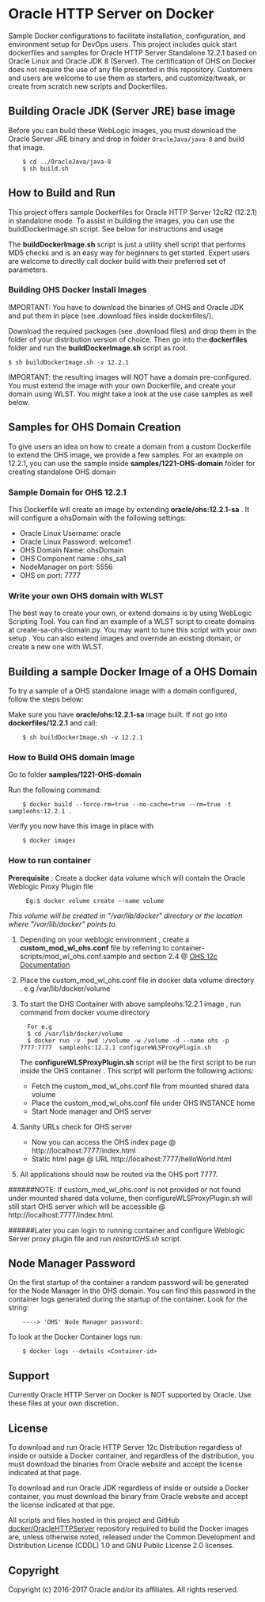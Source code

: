 Oracle HTTP Server on Docker
===============
Sample Docker configurations to facilitate installation, configuration, and environment setup for DevOps users. This project includes quick start dockerfiles and samples for Oracle HTTP Server Standalone 12.2.1 based on Oracle Linux and Oracle JDK 8 (Server).
The certification of OHS on Docker does not require the use of any file presented in this repository.
Customers and users are welcome to use them as starters, and customize/tweak, or create from scratch new scripts and Dockerfiles.

## Building Oracle JDK (Server JRE) base image
Before you can build these WebLogic images, you must download the Oracle Server JRE binary and drop in folder `OracleJava/java-8` and build that image.

        $ cd ../OracleJava/java-8
        $ sh build.sh

## How to Build and Run
This project offers sample Dockerfiles for Oracle HTTP Server 12cR2 (12.2.1) in standalone mode. To assist in building the images, you can use the buildDockerImage.sh script. See below for instructions and usage

The **buildDockerImage.sh** script is just a utility shell script that performs MD5 checks and is an easy way for beginners to get started. Expert users are welcome to directly call docker build with their preferred set of parameters.

### Building OHS Docker Install Images
IMPORTANT: You have to download the binaries of OHS and Oracle JDK and put them in place (see .download files inside dockerfiles/).

Download the required packages (see .download files) and drop them in the folder of your distribution version of choice. Then go into the **dockerfiles** folder and run the **buildDockerImage.sh** script as root.

    $ sh buildDockerImage.sh -v 12.2.1

IMPORTANT: the resulting images will NOT have a domain pre-configured.
You must extend the image with your own Dockerfile, and create your domain using WLST. You might take a look at the use case samples as well below.

## Samples for OHS Domain Creation
To give users an idea on how to create a domain from a custom Dockerfile to extend the OHS image, we provide a few samples. For an example on 12.2.1, you can use the sample inside **samples/1221-OHS-domain** folder for creating standalone OHS domain

### Sample Domain for OHS 12.2.1
This Dockerfile will create an image by extending **oracle/ohs:12.2.1-sa** . It will configure a ohsDomain with the following settings:

 - Oracle Linux Username: oracle
 - Oracle Linux Password: welcome1
 - OHS Domain Name: ohsDomain
 - OHS Component name : ohs_sa1
 - NodeManager on port: 5556
 - OHS on port: 7777

### Write your own OHS domain with WLST
The best way to create your own, or extend domains is by using WebLogic Scripting Tool. You can find an example of a WLST script to create domains at create-sa-ohs-domain.py. You may want to tune this script with your own setup . You can also extend images and override an existing domain, or create a new one with WLST.

## Building a sample Docker Image of a OHS Domain
To try a sample of a OHS standalone image with a domain configured, follow the steps below:

Make sure you have **oracle/ohs:12.2.1-sa** image built. If not go into **dockerfiles/12.2.1** and call:

        $ sh buildDockerImage.sh -v 12.2.1

### How to Build OHS domain Image
Go to folder **samples/1221-OHS-domain**

Run the following command:

        $ docker build --force-rm=true --no-cache=true --rm=true -t sampleohs:12.2.1 .

Verify you now have this image in place with

        $ docker images

### How to run container

**Prerequisite** : Create a docker data volume which will contain the Oracle Weblogic Proxy Plugin file

         Eg:$ docker volume create --name volume

_This volume will be created in "/var/lib/docker" directory or the location where "/var/lib/docker" points to._


1. Depending on your weblogic environment , create a **custom_mod_wl_ohs.conf** file by referring to container-scripts/mod_wl_ohs.conf.sample and section 2.4 @ [OHS 12c Documentation](http://docs.oracle.com/middleware/1221/webtier/develop-plugin/oracle.htm#PLGWL553)

2. Place the custom_mod_wl_ohs.conf file in docker data volume directory . e.g /var/lib/docker/volume

3. To start the OHS Container with above sampleohs:12.2.1 image , run command from docker voume directory

         For e.g
         $ cd /var/lib/docker/volume
         $ docker run -v `pwd`:/volume -w /volume -d --name ohs -p 7777:7777  sampleohs:12.2.1 configureWLSProxyPlugin.sh


   The **configureWLSProxyPlugin.sh** script will be the first script to be run inside the OHS container .
   This script will perform the following actions:
   - Fetch the custom_mod_wl_ohs.conf file from mounted shared data volume
   - Place the custom_mod_wl_ohs.conf file under OHS INSTANCE home
   - Start Node manager and OHS server

4. Sanity URLs check for OHS server
   - Now you can access the OHS index page @ http://localhost:7777/index.html
   - Static html page @ URL http://localhost:7777/helloWorld.html

5. All applications should now be routed via the OHS port 7777.

######NOTE: If custom_mod_wl_ohs.conf is not provided or not found under mounted shared data volume, then configureWLSProxyPlugin.sh will still start OHS server which will be accessible @ http://localhost:7777/index.html.

######Later you can login to running container and configure Weblogic Server proxy plugin file and run *restartOHS.sh* script.

## Node Manager Password

On the first startup of the container a random password will be generated for the Node Manager in the OHS domain. You can find this password in the container logs generated during the startup of the container.  Look for the string:

        ----> 'OHS' Node Manager password:

To look at the Docker Container logs run:

        $ docker logs --details <Container-id>


## Support
Currently Oracle HTTP Server on Docker is NOT supported by Oracle. Use these files at your own discretion.


## License
To download and run Oracle HTTP Server 12c Distribution regardless of inside or outside a Docker container, and regardless of the distribution, you must download the binaries from Oracle website and accept the license indicated at that page.

To download and run Oracle JDK regardless of inside or outside a Docker container, you must download the binary from Oracle website and accept the license indicated at that pge.

All scripts and files hosted in this project and GitHub [docker/OracleHTTPServer](./) repository required to build the Docker images are, unless otherwise noted, released under the Common Development and Distribution License (CDDL) 1.0 and GNU Public License 2.0 licenses.

## Copyright
Copyright (c) 2016-2017 Oracle and/or its affiliates. All rights reserved.